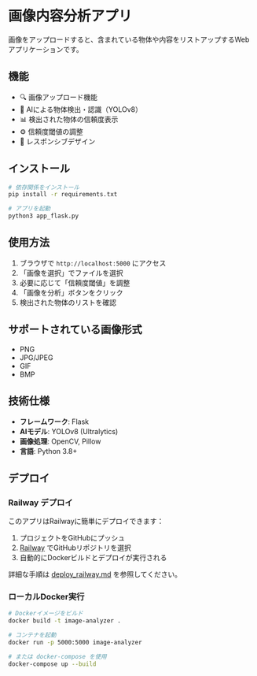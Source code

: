 # 画像内容分析アプリ

画像をアップロードすると、含まれている物体や内容をリストアップするWebアプリケーションです。

## 機能

- 🔍 画像アップロード機能
- 🤖 AIによる物体検出・認識（YOLOv8）
- 📊 検出された物体の信頼度表示
- ⚙️ 信頼度閾値の調整
- 📱 レスポンシブデザイン

## インストール

```bash
# 依存関係をインストール
pip install -r requirements.txt

# アプリを起動
python3 app_flask.py
```

## 使用方法

1. ブラウザで `http://localhost:5000` にアクセス
2. 「画像を選択」でファイルを選択
3. 必要に応じて「信頼度閾値」を調整
4. 「画像を分析」ボタンをクリック
5. 検出された物体のリストを確認

## サポートされている画像形式

- PNG
- JPG/JPEG
- GIF
- BMP

## 技術仕様

- **フレームワーク**: Flask
- **AIモデル**: YOLOv8 (Ultralytics)
- **画像処理**: OpenCV, Pillow
- **言語**: Python 3.8+

## デプロイ

### Railway デプロイ

このアプリはRailwayに簡単にデプロイできます：

1. プロジェクトをGitHubにプッシュ
2. [Railway](https://railway.app/) でGitHubリポジトリを選択
3. 自動的にDockerビルドとデプロイが実行される

詳細な手順は [deploy_railway.md](deploy_railway.md) を参照してください。

### ローカルDocker実行

```bash
# Dockerイメージをビルド
docker build -t image-analyzer .

# コンテナを起動
docker run -p 5000:5000 image-analyzer

# または docker-compose を使用
docker-compose up --build
```
